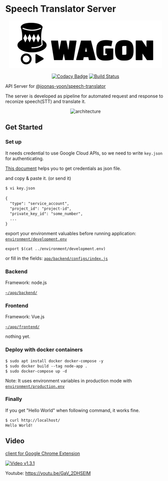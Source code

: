 # Speech Translator Server

<div align="center">

![Logo](https://github.com/joonas-yoon/speech-translator/raw/0912f8685622e65900d88ebbbc5b0da91bec814c/docs/images/logo.png)

</div>

<div align="center">

[![Codacy Badge](https://api.codacy.com/project/badge/Grade/68253fb653984af9a9b5f4783b45a316)](https://app.codacy.com/manual/joonas-yoon/speech-translator-server?utm_source=github.com&utm_medium=referral&utm_content=joonas-yoon/speech-translator-server&utm_campaign=Badge_Grade_Dashboard)
[![Build Status](https://travis-ci.org/joonas-yoon/speech-translator-server.svg?branch=master)](https://travis-ci.org/joonas-yoon/speech-translator-server)

</div>

API Server for [@joonas-yoon/speech-translator](https://github.com/joonas-yoon/speech-translator)

The server is developed as pipeline for automated request and response to reconize speech(STT) and translate it.

<div align="center">

![architecture](https://user-images.githubusercontent.com/9527681/90546588-40314880-e1c5-11ea-933b-555655be93b4.png)

</div>


## Get Started

### Set up

It needs credential to use Google Cloud APIs, so we need to write `key.json` for authenticating.

[This document](https://cloud.google.com/video-intelligence/docs/common/auth#using-api-manager) helps you to get credentials as json file.

and copy & paste it. (or send it)

```
$ vi key.json

{
  "type": "service_account",
  "project_id": "project-id",
  "private_key_id": "some_number",
  ...
}
```

export your environment valuables before running application: [`environment/development.env`](./environment/development.env)

```
export $(cat ../environment/development.env)
```

or fill in the fields: [`app/backend/configs/index.js`](./app/backend/configs/index.js)

### Backend

Framework: node.js

[`~/app/backend/`](./app/backend/README.md)

### Frontend

Framework: Vue.js

[`~/app/frontend/`](./app/frontend/README.md)

nothing yet.

### Deploy with docker containers
```
$ sudo apt install docker docker-compose -y
$ sudo docker build --tag node-app .
$ sudo docker-compose up -d
```

Note: It uses environment variables in production mode with [`environment/production.env`](./environment/production.env)

### Finally

If you get "Hello World" when following command, it works fine.

```
$ curl http://localhost/
Hello World!
```

## Video

[client for Google Chrome Extension](https://github.com/joonas-yoon/speech-translator)

[![Video v1.3.1](https://img.youtube.com/vi/GaV_2DHSElM/0.jpg)](https://youtu.be/GaV_2DHSElM)

Youtube: https://youtu.be/GaV_2DHSElM
